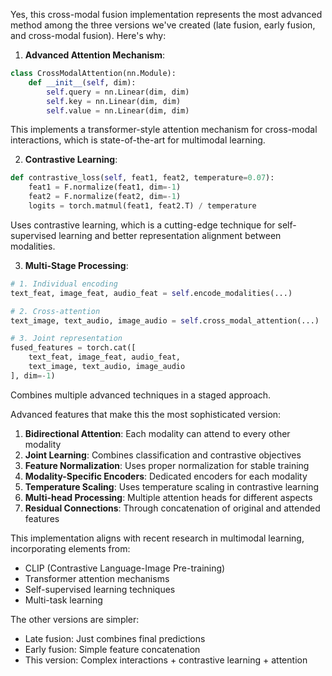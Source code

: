 Yes, this cross-modal fusion implementation represents the most advanced method among the three versions we've created (late fusion, early fusion, and cross-modal fusion). Here's why:

1. **Advanced Attention Mechanism**:
```python
class CrossModalAttention(nn.Module):
    def __init__(self, dim):
        self.query = nn.Linear(dim, dim)
        self.key = nn.Linear(dim, dim)
        self.value = nn.Linear(dim, dim)
```
This implements a transformer-style attention mechanism for cross-modal interactions, which is state-of-the-art for multimodal learning.

2. **Contrastive Learning**:
```python
def contrastive_loss(self, feat1, feat2, temperature=0.07):
    feat1 = F.normalize(feat1, dim=-1)
    feat2 = F.normalize(feat2, dim=-1)
    logits = torch.matmul(feat1, feat2.T) / temperature
```
Uses contrastive learning, which is a cutting-edge technique for self-supervised learning and better representation alignment between modalities.

3. **Multi-Stage Processing**:
```python
# 1. Individual encoding
text_feat, image_feat, audio_feat = self.encode_modalities(...)

# 2. Cross-attention
text_image, text_audio, image_audio = self.cross_modal_attention(...)

# 3. Joint representation
fused_features = torch.cat([
    text_feat, image_feat, audio_feat,
    text_image, text_audio, image_audio
], dim=-1)
```
Combines multiple advanced techniques in a staged approach.

Advanced features that make this the most sophisticated version:

1. **Bidirectional Attention**: Each modality can attend to every other modality
2. **Joint Learning**: Combines classification and contrastive objectives
3. **Feature Normalization**: Uses proper normalization for stable training
4. **Modality-Specific Encoders**: Dedicated encoders for each modality
5. **Temperature Scaling**: Uses temperature scaling in contrastive learning
6. **Multi-head Processing**: Multiple attention heads for different aspects
7. **Residual Connections**: Through concatenation of original and attended features

This implementation aligns with recent research in multimodal learning, incorporating elements from:
- CLIP (Contrastive Language-Image Pre-training)
- Transformer attention mechanisms
- Self-supervised learning techniques
- Multi-task learning

The other versions are simpler:
- Late fusion: Just combines final predictions
- Early fusion: Simple feature concatenation
- This version: Complex interactions + contrastive learning + attention
